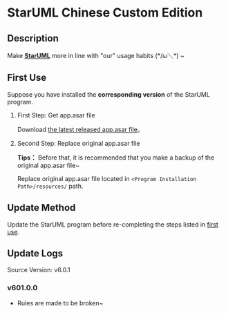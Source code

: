 # StarUML Chinese Custom Edition

## Description

Make [**StarUML**](https://staruml.io/) more in line with "our" usage habits (\*/ω＼\*) ~

## First Use

Suppose you have installed the **corresponding version** of the StarUML program.

1. First Step: Get app.asar file

   Download [the latest released app.asar file](https://github.com/SeagullOddy/staruml-custom/releases)。

2. Second Step: Replace original app.asar file

   **Tips：** Before that, it is recommended that you make a backup of the original app.asar file~

   Replace original app.asar file located in `<Program Installation Path>/resources/` path.

## Update Method

Update the StarUML program before re-completing the steps listed in [first use](#first-use).

## Update Logs

Source Version: v6.0.1

### v601.0.0

- Rules are made to be broken~
